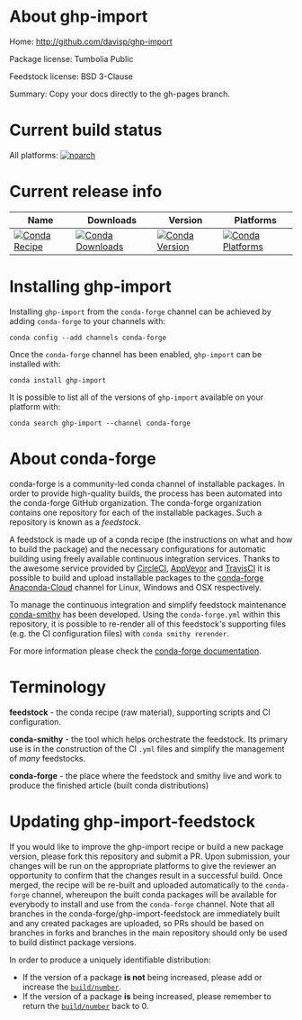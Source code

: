 About ghp-import
================

Home: http://github.com/davisp/ghp-import

Package license: Tumbolia Public

Feedstock license: BSD 3-Clause

Summary: Copy your docs directly to the gh-pages branch.



Current build status
====================

All platforms:
[![noarch](https://img.shields.io/circleci/project/github/conda-forge/ghp-import-feedstock/master.svg?label=noarch)](https://circleci.com/gh/conda-forge/ghp-import-feedstock)

Current release info
====================

| Name | Downloads | Version | Platforms |
| --- | --- | --- | --- |
| [![Conda Recipe](https://img.shields.io/badge/recipe-ghp--import-green.svg)](https://anaconda.org/conda-forge/ghp-import) | [![Conda Downloads](https://img.shields.io/conda/dn/conda-forge/ghp-import.svg)](https://anaconda.org/conda-forge/ghp-import) | [![Conda Version](https://img.shields.io/conda/vn/conda-forge/ghp-import.svg)](https://anaconda.org/conda-forge/ghp-import) | [![Conda Platforms](https://img.shields.io/conda/pn/conda-forge/ghp-import.svg)](https://anaconda.org/conda-forge/ghp-import) |

Installing ghp-import
=====================

Installing `ghp-import` from the `conda-forge` channel can be achieved by adding `conda-forge` to your channels with:

```
conda config --add channels conda-forge
```

Once the `conda-forge` channel has been enabled, `ghp-import` can be installed with:

```
conda install ghp-import
```

It is possible to list all of the versions of `ghp-import` available on your platform with:

```
conda search ghp-import --channel conda-forge
```


About conda-forge
=================

conda-forge is a community-led conda channel of installable packages.
In order to provide high-quality builds, the process has been automated into the
conda-forge GitHub organization. The conda-forge organization contains one repository
for each of the installable packages. Such a repository is known as a *feedstock*.

A feedstock is made up of a conda recipe (the instructions on what and how to build
the package) and the necessary configurations for automatic building using freely
available continuous integration services. Thanks to the awesome service provided by
[CircleCI](https://circleci.com/), [AppVeyor](http://www.appveyor.com/)
and [TravisCI](https://travis-ci.org/) it is possible to build and upload installable
packages to the [conda-forge](https://anaconda.org/conda-forge)
[Anaconda-Cloud](http://docs.anaconda.org/) channel for Linux, Windows and OSX respectively.

To manage the continuous integration and simplify feedstock maintenance
[conda-smithy](http://github.com/conda-forge/conda-smithy) has been developed.
Using the ``conda-forge.yml`` within this repository, it is possible to re-render all of
this feedstock's supporting files (e.g. the CI configuration files) with ``conda smithy rerender``.

For more information please check the [conda-forge documentation](https://conda-forge.org/docs/).

Terminology
===========

**feedstock** - the conda recipe (raw material), supporting scripts and CI configuration.

**conda-smithy** - the tool which helps orchestrate the feedstock.
                   Its primary use is in the construction of the CI ``.yml`` files
                   and simplify the management of *many* feedstocks.

**conda-forge** - the place where the feedstock and smithy live and work to
                  produce the finished article (built conda distributions)


Updating ghp-import-feedstock
=============================

If you would like to improve the ghp-import recipe or build a new
package version, please fork this repository and submit a PR. Upon submission,
your changes will be run on the appropriate platforms to give the reviewer an
opportunity to confirm that the changes result in a successful build. Once
merged, the recipe will be re-built and uploaded automatically to the
`conda-forge` channel, whereupon the built conda packages will be available for
everybody to install and use from the `conda-forge` channel.
Note that all branches in the conda-forge/ghp-import-feedstock are
immediately built and any created packages are uploaded, so PRs should be based
on branches in forks and branches in the main repository should only be used to
build distinct package versions.

In order to produce a uniquely identifiable distribution:
 * If the version of a package **is not** being increased, please add or increase
   the [``build/number``](http://conda.pydata.org/docs/building/meta-yaml.html#build-number-and-string).
 * If the version of a package **is** being increased, please remember to return
   the [``build/number``](http://conda.pydata.org/docs/building/meta-yaml.html#build-number-and-string)
   back to 0.